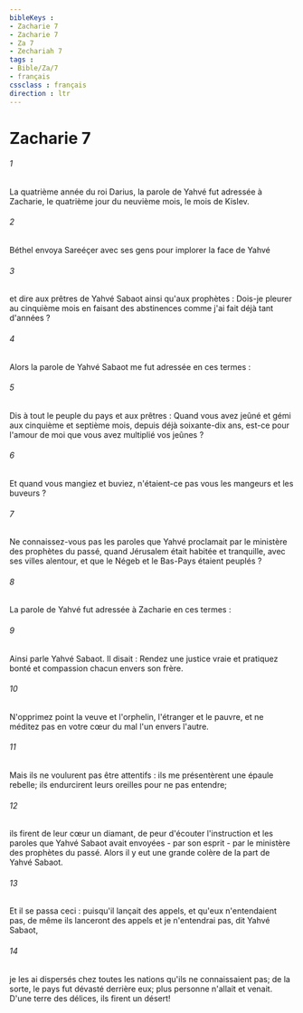 ```yaml
---
bibleKeys : 
- Zacharie 7
- Zacharie 7
- Za 7
- Zechariah 7
tags : 
- Bible/Za/7
- français
cssclass : français
direction : ltr
---
```


# Zacharie 7

###### 1
La quatrième année du roi Darius, la parole de Yahvé fut adressée à Zacharie, le quatrième jour du neuvième mois, le mois de Kislev. 
###### 2
Béthel envoya Sareéçer avec ses gens pour implorer la face de Yahvé 
###### 3
et dire aux prêtres de Yahvé Sabaot ainsi qu'aux prophètes : Dois-je pleurer au cinquième mois en faisant des abstinences comme j'ai fait déjà tant d'années ? 
###### 4
Alors la parole de Yahvé Sabaot me fut adressée en ces termes : 
###### 5
Dis à tout le peuple du pays et aux prêtres : Quand vous avez jeûné et gémi aux cinquième et septième mois, depuis déjà soixante-dix ans, est-ce pour l'amour de moi que vous avez multiplié vos jeûnes ? 
###### 6
Et quand vous mangiez et buviez, n'étaient-ce pas vous les mangeurs et les buveurs ? 
###### 7
Ne connaissez-vous pas les paroles que Yahvé proclamait par le ministère des prophètes du passé, quand Jérusalem était habitée et tranquille, avec ses villes alentour, et que le Négeb et le Bas-Pays étaient peuplés ? 
###### 8
La parole de Yahvé fut adressée à Zacharie en ces termes : 
###### 9
Ainsi parle Yahvé Sabaot. Il disait : Rendez une justice vraie et pratiquez bonté et compassion chacun envers son frère. 
###### 10
N'opprimez point la veuve et l'orphelin, l'étranger et le pauvre, et ne méditez pas en votre cœur du mal l'un envers l'autre. 
###### 11
Mais ils ne voulurent pas être attentifs : ils me présentèrent une épaule rebelle; ils endurcirent leurs oreilles pour ne pas entendre; 
###### 12
ils firent de leur cœur un diamant, de peur d'écouter l'instruction et les paroles que Yahvé Sabaot avait envoyées - par son esprit - par le ministère des prophètes du passé. Alors il y eut une grande colère de la part de Yahvé Sabaot. 
###### 13
Et il se passa ceci : puisqu'il lançait des appels, et qu'eux n'entendaient pas, de même ils lanceront des appels et je n'entendrai pas, dit Yahvé Sabaot, 
###### 14
je les ai dispersés chez toutes les nations qu'ils ne connaissaient pas; de la sorte, le pays fut dévasté derrière eux; plus personne n'allait et venait. D'une terre des délices, ils firent un désert! 
